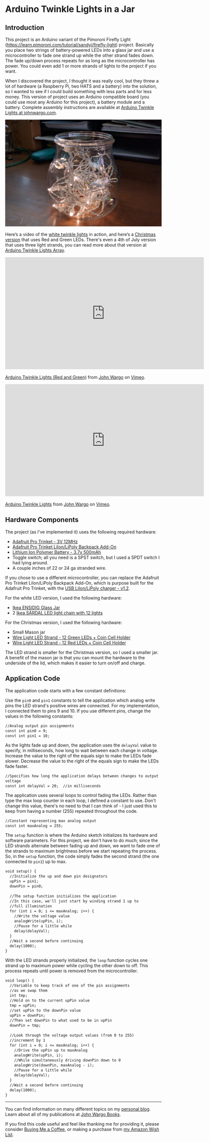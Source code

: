 # Arduino Twinkle Lights in a Jar

## Introduction

This project is an Arduino variant of the Pimoroni Firefly Light (https://learn.pimoroni.com/tutorial/sandyj/firefly-light) project. Basically you place two strings of battery-powered LEDs into a glass jar and use a microcontroller to fade one strand up while the other strand fades down. The fade up/down process repeats for as long as the microcontroller has power. You could even add 1 or more strands of lights to the project if you want.

When I discovered the project, I thought it was really cool, but they threw a lot of hardware (a Raspberry Pi, two HATS and a battery) into the solution, so I wanted to see if I could build something with less parts and for less money. This version of project uses an Arduino compatible board (you could use most any Arduino for this project), a battery module and a battery. Complete assembly instructions are available at [Arduino Twinkle Lights at johnwargo.com](http://johnwargo.com/microcontrollers-single-board-computers/arduino-twinkle-lights.html). 
 
![Finished Project](images/figure-01.png)

Here’s a video of the [white twinkle lights](https://vimeo.com/193441242) in action, and here’s a [Christmas version](https://vimeo.com/198351699) that uses Red and Green LEDs. There's even a 4th of July version that uses three light strands, you can read more about that version at [Arduino Twinkle Lights Array](https://github.com/johnwargo/Arduino-Twinkle-Lights-Array). 

<iframe src="https://player.vimeo.com/video/198351699" width="640" height="360" frameborder="0" webkitallowfullscreen mozallowfullscreen allowfullscreen></iframe>
<p><a href="https://vimeo.com/198351699">Arduino Twinkle Lights (Red and Green)</a> from <a href="https://vimeo.com/user39135142">John Wargo</a> on <a href="https://vimeo.com">Vimeo</a>.</p>

<iframe src="https://player.vimeo.com/video/193441242" width="640" height="360" frameborder="0" webkitallowfullscreen mozallowfullscreen allowfullscreen></iframe>
<p><a href="https://vimeo.com/193441242">Arduino Twinkle Lights</a> from <a href="https://vimeo.com/user39135142">John Wargo</a> on <a href="https://vimeo.com">Vimeo</a>.</p>

## Hardware Components

The project (as I've implemented it) uses the following required hardware:

+	[Adafruit Pro Trinket - 3V 12MHz](https://www.adafruit.com/products/2010)
+	[Adafruit Pro Trinket LiIon/LiPoly Backpack Add-On](https://www.adafruit.com/products/2124)
+	[Lithium Ion Polymer Battery - 3.7v 500mAh](https://www.adafruit.com/products/1578)
+	Toggle switch; all you need is a SPST switch, but I used a SPDT switch I had lying around. 
+	A couple inches of 22 or 24 ga stranded wire.

If you chose to use a different microcontroller, you can replace the Adafruit Pro Trinket LiIon/LiPoly Backpack Add-On, which is purpose built for the Adafruit Pro Trinket, with the [USB LiIon/LiPoly charger - v1.2](https://www.adafruit.com/products/259).

For the white LED version, I used the following hardware:

+	[Ikea ENSIDIG Glass Jar](http://www.ikea.com/us/en/catalog/products/10239888)
+	2 [Ikea SÄRDAL LED light chain with 12 lights](http://www.ikea.com/us/en/catalog/products/60277514)

For the Christmas version, I used the following hardware:

+	Small Mason jar
+	[Wire Light LED Strand - 12 Green LEDs + Coin Cell Holder](https://www.adafruit.com/products/896)
+	[Wire Light LED Strand - 12 Red LEDs + Coin Cell Holder](https://www.adafruit.com/products/897)

The LED strand is smaller for the Christmas version, so I used a smaller jar. A benefit of the mason jar is that you can mount the hardware to the underside of the lid, which makes it easier to turn on/off and charge.

## Application Code

The application code starts with a few constant definitions:

Use the `pin0` and `pin1` constants to tell the application which analog write pins the LED strand's positive wires are connected. For my implementation, I connected them to pins 9 and 10. If you use different pins, change the values in the following constants:
    
	//Analog output pin assignments
	const int pin0 = 9;
	const int pin1 = 10;
	
As the lights fade up and down, the application uses the `delayVal` value to specify, in milliseconds, how long to wait between each change in voltage. Increase the value to the right of the equals sign to make the LEDs fade slower. Decrease the value to the right of the equals sign to make the LEDs fade faster. 

	//Specifies how long the application delays between changes to output voltage
	const int delayVal = 20;  //in milliseconds

The application uses several loops to control fading the LEDs. Rather than type the max loop counter in each loop, I defined a constant to use. Don't change this value, there's no need to that I can think of - I just used this to keep from having a number (255) repeated throughout the code.
	
	//Constant representing max analog output
	const int maxAnalog = 255;

The `setup` function is where the Arduino sketch initializes its hardware and software parameters. For this project, we don't have to do much; since the LED strands alternate between fading up and down, we want to fade one of the strands to maximum brightness before we start repeating the process. So, in the `setup` function, the code simply fades the second strand (the one connected to `pin1`) up to max.

	void setup() {
	  //Initialize the up and down pin designators
	  upPin = pin1;
	  downPin = pin0;
	
	  //The setup function initializes the application
	  //In this case, we'll just start by winding strand 1 up to
	  //full illumination
	  for (int i = 0; i <= maxAnalog; i++) {
	    //Write the voltage value
	    analogWrite(upPin, i);
	    //Pause for a little while
	    delay(delayVal);
	  }
	  //Wait a second before continuing
	  delay(1000);
	}

With the LED strands properly initialized, the `loop` function cycles one strand up to maximum power while cycling the other down to off. This process repeats until power is removed from the microcontroller.

	void loop() {
	  //Variable to keep track of one of the pin assignments
	  //as we swap them
	  int tmp;
	  //Hold on to the current upPin value
	  tmp = upPin;
	  //set upPin to the downPin value
	  upPin = downPin;
	  //Then set downPin to what used to be in upPin
	  downPin = tmp;
	
	  //Look through the voltage output values (from 0 to 255)
	  //increment by 1
	  for (int i = 0; i <= maxAnalog; i++) {
	    //Drive the upPin up to maxAnalog
	    analogWrite(upPin, i);
	    //While simultaneously driving downPin down to 0
	    analogWrite(downPin, maxAnalog - i);
	    //Pause for a little while
	    delay(delayVal);
	  }
	  //Wait a second before continuing
	  delay(1000);
	}

***

You can find information on many different topics on my [personal blog](http://www.johnwargo.com). Learn about all of my publications at [John Wargo Books](http://www.johnwargobooks.com).

If you find this code useful and feel like thanking me for providing it, please consider <a href="https://www.buymeacoffee.com/johnwargo" target="_blank">Buying Me a Coffee</a>, or making a purchase from [my Amazon Wish List](https://amzn.com/w/1WI6AAUKPT5P9).
